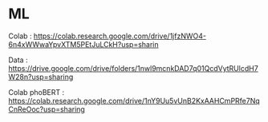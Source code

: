 # ML
Colab : https://colab.research.google.com/drive/1jfzNWO4-6n4xWWwaYpvXTM5PEtJuLCkH?usp=sharin

Data : https://drive.google.com/drive/folders/1nwl9mcnkDAD7q01QcdVytRUlcdH7W28n?usp=sharing


Colab phoBERT : https://colab.research.google.com/drive/1nY9Uu5vUnB2KxAAHCmPRfe7NqCnReOoc?usp=sharing
